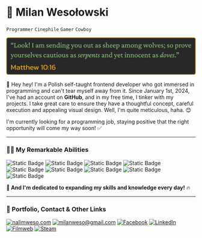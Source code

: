 # 🐍 Milan Wesołowski

`Programmer`
`Cinephile`
`Gamer`
`Cowboy`

<p align="center">
<img src="BibleQuote.png" alt="Matthew 10:16">
</p>

👋 Hey hey! I'm a Polish self-taught frontend developer who got immersed in programming and can't tear myself away from it. Since January 1st, 2024, I've had an account on **GitHub**, and in my free time, I tinker with my projects. I take great care to ensure they have a thoughtful concept, careful execution and appealing visual design. Well, I'm quite meticulous, haha. 😊

I'm currently looking for a programming job, staying positive that the right opportunity will come my way soon! ✅

---

### 👨‍💻 My Remarkable Abilities

<p align="left">

![Static Badge](https://img.shields.io/badge/HTML-%23222831?style=for-the-badge&logo=html5&logoColor=%23f16529)
![Static Badge](https://img.shields.io/badge/CSS-%23222831?style=for-the-badge&logo=css3&logoColor=%2333a9dc)
![Static Badge](https://img.shields.io/badge/Sass-%23222831?style=for-the-badge&logo=sass)
![Static Badge](https://img.shields.io/badge/Tailwind-%23222831?style=for-the-badge&logo=tailwind%20css)
![Static Badge](https://img.shields.io/badge/JavaScript-%23222831?style=for-the-badge&logo=javascript)
![Static Badge](https://img.shields.io/badge/React-%23222831?style=for-the-badge&logo=react)
![Static Badge](https://img.shields.io/badge/Electron-%23222831?style=for-the-badge&logo=Electron&logoColor=%23b0ebf6)
![Static Badge](https://img.shields.io/badge/Git-%23222831?style=for-the-badge&logo=git)
![Static Badge](https://img.shields.io/badge/npm-%23222831?style=for-the-badge&logo=npm)

</p>

**💪 And I'm dedicated to expanding my skills and knowledge every day!** 🔥

---

### 🏹 Portfolio, Contact & Other Links

<p align="left">
  <a href="https://nalimweso.com">
  <img alt="nalimweso.com" title="nalimweso.com" src="https://custom-icon-badges.demolab.com/badge/nalimweso.com-%232a475e?style=for-the-badge&logoSource=feather&logo=coffee"/></a>

  <a href="mailto:milanweso@gmail.com">
  <img alt="milanweso@gmail.com" title="milanweso@gmail.com" src="https://custom-icon-badges.demolab.com/badge/milanweso%40gmail.com-%23ff6464?style=for-the-badge&logoSource=feather&logo=mail""/></a>

  <a href="https://www.facebook.com/NalimWeso">
  <img alt="Facebook" title="Facebook" src="https://custom-icon-badges.demolab.com/badge/Facebook-%234267B2?style=for-the-badge&logo=facebook"/></a>

  <a href="https://www.linkedin.com/in/milan-wesolowski">
  <img alt="LinkedIn" title="LinkedIn" src="https://img.shields.io/badge/LinkedIn-%230077B5?style=for-the-badge&logo=linkedin"/></a>

  <a href="https://www.filmweb.pl/user/Nalimos">
  <img alt="Filmweb" title="Filmweb" src="https://custom-icon-badges.demolab.com/badge/Filmweb-%23e2a917?style=for-the-badge&logoSource=feather&logo=film"/></a>
  
  <a href="https://steamcommunity.com/id/nalimos">
  <img alt="Steam" title="Steam" src="https://custom-icon-badges.demolab.com/badge/Steam-%231b2838?style=for-the-badge&logo=steam"/></a>
</p>
